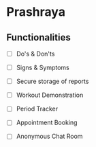 # Prashraya

## Functionalities
- [ ]  Do's & Don'ts
- [ ]  Signs & Symptoms
- [ ]  Secure storage of reports
- [ ]  Workout Demonstration
- [ ]  Period Tracker
- [ ]  Appointment Booking
- [ ]  Anonymous Chat Room




